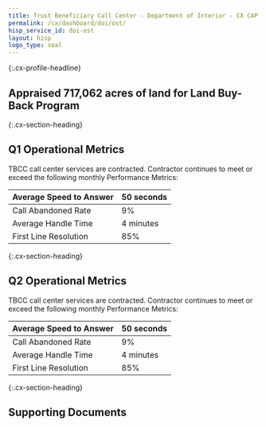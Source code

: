 ```yaml
---
title: Trust Beneficiary Call Center - Department of Interior - CX CAP Goal Dashboard
permalink: /cx/dashboard/doi/ost/
hisp_service_id: doi-ost
layout: hisp
logo_type: seal
---
```


{:.cx-profile-headline}
## Appraised 717,062 acres of land for Land Buy-Back Program

{:.cx-section-heading}
## Q1 Operational Metrics

TBCC call center services are contracted. Contractor continues to meet or exceed the following monthly Performance Metrics:

| Average Speed to Answer | 50 seconds |
|-------------------------|------------|
| Call Abandoned Rate     | 9%         |
| Average Handle Time     | 4 minutes  |
| First Line Resolution   | 85%        |

{:.cx-section-heading}
## Q2 Operational Metrics

TBCC call center services are contracted. Contractor continues to meet or exceed the following monthly Performance Metrics:

| Average Speed to Answer | 50 seconds |
|-------------------------|------------|
| Call Abandoned Rate     | 9%         |
| Average Handle Time     | 4 minutes  |
| First Line Resolution   | 85%        |

{:.cx-section-heading}
## Supporting Documents
